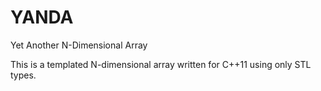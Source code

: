 # YANDA
Yet Another N-Dimensional Array

This is a templated N-dimensional array written for C++11 using only STL types.